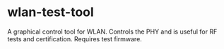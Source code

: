 # wlan-test-tool
A graphical control tool for WLAN. Controls the PHY and is useful for RF tests and certification. Requires test firmware.
